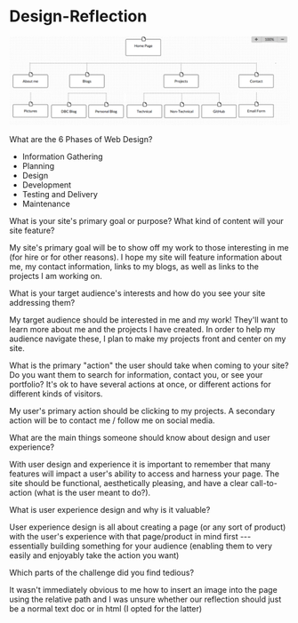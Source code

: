 # Design-Reflection

![Site map](imgs/site-map.png)

What are the 6 Phases of Web Design?
  - Information Gathering
  - Planning
  - Design
  - Development
  - Testing and Delivery
  - Maintenance
  
  What is your site's primary goal or purpose? What kind of content will your site feature?
      
  My site's primary goal will be to show off my work to those interesting in me (for hire or for other reasons). I hope my site will feature information about me, my contact information, links to my blogs, as well as links to the projects I am working on.
  
  What is your target audience's interests and how do you see your site addressing them?
  
  My target audience should be interested in me and my work! They'll want to learn more about me and the projects I have created. In order to help my audience navigate these, I plan to make my projects front and center on my site.
  
  What is the primary "action" the user should take when coming to your site? Do you want them to search for information, contact you, or see your portfolio? It's ok to have several actions at once, or different actions for different kinds of visitors.
  
  My user's primary action should be clicking to my projects. A secondary action will be to contact me / follow me on social media.
  
  What are the main things someone should know about design and user experience?
  
  With user design and experience it is important to remember that many features will impact a user's ability to access and harness your page. The site should be functional, aesthetically pleasing, and have a clear call-to-action (what is the user meant to do?).
  
  What is user experience design and why is it valuable?
  
  User experience design is all about creating a page (or any sort of product) with the user's experience with that page/product in mind first --- essentially building something for your audience (enabling them to very easily and enjoyably take the action you want)
  
  Which parts of the challenge did you find tedious?
  
  It wasn't immediately obvious to me how to insert an image into the page using the relative path and I was unsure whether our reflection should just be a normal text doc or in html (I opted for the latter)
